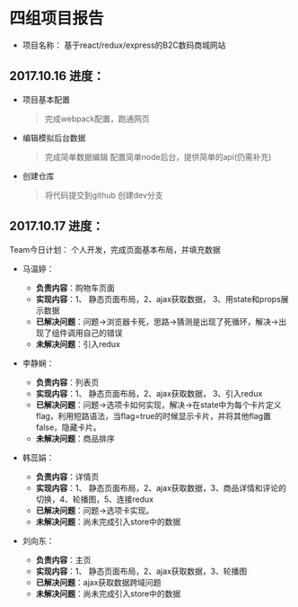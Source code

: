 # 四组项目报告
- 项目名称： 基于react/redux/express的B2C数码商城网站
## 2017.10.16 进度：
- 项目基本配置
	> 完成webpack配置，跑通网页 
	
- 编辑模拟后台数据
	> 完成简单数据编辑
	> 配置简单node后台，提供简单的api(仍需补充)

- 创建仓库
	> 将代码提交到github
	> 创建dev分支	

## 2017.10.17 进度：
Team今日计划： 个人开发，完成页面基本布局，并填充数据

- 马温婷：
	- **负责内容**：购物车页面
	- **实现内容**：1、 静态页面布局，2、ajax获取数据， 3、用state和props展示数据
	- **已解决问题**：问题->浏览器卡死，思路->猜测是出现了死循环，解决->出现了组件调用自己的错误
	- **未解决问题**：引入redux
	

- 李静娴：
	- **负责内容**：列表页
	- **实现内容**：1、 静态页面布局，2、ajax获取数据， 3、引入redux
	- **已解决问题**：问题->选项卡如何实现，解决->在state中为每个卡片定义flag，利用短路语法，当flag=true的时候显示卡片，并将其他flag置false，隐藏卡片。
	- **未解决问题**：商品排序

- 韩蕊娟：
	- **负责内容**：详情页
	- **实现内容**：1、 静态页面布局，2、ajax获取数据，3、商品详情和评论的切换，4、轮播图，5、连接redux
	- **已解决问题**：问题->选项卡实现。
	- **未解决问题**：尚未完成引入store中的数据

- 刘向东：
	- **负责内容**：主页
	- **实现内容**：1、 静态页面布局，2、ajax获取数据，3、轮播图
	- **已解决问题**：ajax获取数据跨域问题
	- **未解决问题**：尚未完成引入store中的数据
	
	

